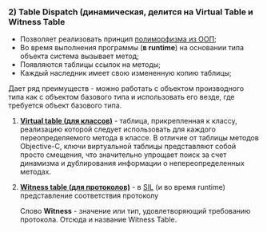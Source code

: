 ### 2) Table Dispatch (динамическая, делится на Virtual Table и Witness Table

* Позволяет реализовать принцип [полиморфизма из ООП](/2%20ComputerScience/2.2%20Languages/2.2.2%20Paradigm/2.2.2.2%20Imperative/2.2.2.2.2%20OOP.md);
* Во время выполнения программы (**в runtime**) на основании типа объекта система вызывает метод;
* Появляются таблицы ссылок на методы;
* Каждый наследник имеет свою измененную копию таблицы;

Дает ряд преимуществ - можно работать с объектом производного типа как с объектом базового типа и использовать его везде, где требуется объект базового типа.

  1. **[Virtual table (для классов)](/5%20Swift/5.3%20DataRepresentations/5.3.1%20DataTypes/5.3.1.3%20ReferenceTypes/Class/)** - таблица, прикрепленная к классу, реализацию которой следует использовать для каждого переопределяемого метода в классе. В отличие от таблицы методов Objective-C, ключи виртуальной таблицы представляют собой просто смещения, что значительно упрощает поиск за счет динамизма и дублирования информации о непереопределенных методах.

  2. **[Witness table (для протоколов)](/5%20Swift/5.4%20Protocol/Protocol.md)** - в [SIL](/Swift/Swift.md) (и во время runtime) представление соответствия протоколу

      Cлово **Witness** - значение или тип, удовлетворяющий требованию протокола. Отсюда и название Witness Table.
